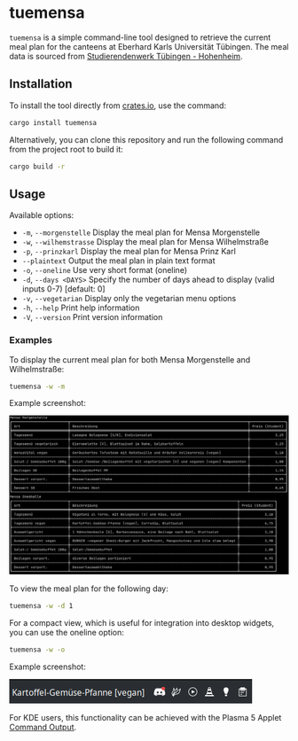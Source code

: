 # tuemensa

`tuemensa` is a simple command-line tool designed to retrieve the current meal plan for the canteens at Eberhard Karls Universität Tübingen.
The meal data is sourced from [Studierendenwerk Tübingen - Hohenheim](https://www.my-stuwe.de/mensa/).

## Installation

To install the tool directly from [crates.io](https://crates.io/crates/tuemensa), use the command:
```sh
cargo install tuemensa
```
Alternatively, you can clone this repository and run the following command from the project root to build it:
```sh
cargo build -r
```


## Usage

Available options:

- `-m`, `--morgenstelle`  Display the meal plan for Mensa Morgenstelle
- `-w`, `--wilhemstrasse`     Display the meal plan for Mensa Wilhelmstraße
- `-p`, `--prinzkarl` Display the meal plan for Mensa Prinz Karl
- `--plaintext`       Output the meal plan in plain text format
- `-o`, `--oneline`       Use very short format (oneline)
- `-d`, `--days <DAYS>`   Specify the number of days ahead to display (valid inputs 0-7) [default: 0]
- `-v`, `--vegetarian`    Display only the vegetarian menu options
- `-h`, `--help`          Print help information
- `-V`, `--version`       Print version information

### Examples

To display the current meal plan for both Mensa Morgenstelle and Wilhelmstraße:

```sh
tuemensa -w -m
```
Example screenshot:

![MorgenstelleShedhalle](screenshots/output_morgenstelle_shedhalle.png)

To view the meal plan for the following day:

```sh
tuemensa -w -d 1
```

For a compact view, which is useful for integration into desktop widgets, you can use the oneline option:

```sh
tuemensa -w -o
```

Example screenshot:

![CommandOutput](screenshots/kde_command_output.png)

For KDE users, this functionality can be achieved with the Plasma 5 Applet [Command Output](https://store.kde.org/p/1166510/).

